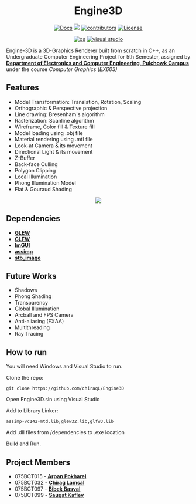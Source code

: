<p><h1 align="center">Engine3D</h1></p>
<p align="center">
  <a href="https://chiraql.github.io/Engine3D/docs/reference/index.html"><img src="https://img.shields.io/badge/Engine3D-docs-purple.svg?style=flat&logo=c%2B%2B" alt="Docs"></img></a>
  <a href="https://www.codacy.com/gh/chiraqL/Engine3D/dashboard?utm_source=github.com&amp;utm_medium=referral&amp;utm_content=chiraqL/Engine3D&amp;utm_campaign=Badge_Grade"><img src="https://app.codacy.com/project/badge/Grade/cbd00607ad0046649daeadeece20dd43"/></a>
  <a href="https://github.com/chiraqL/Engine3D/graphs/contributors"><img src="https://img.shields.io/badge/contributors-4-GREEN.svg" alt="contributors"></img></a>
  <a href="https://github.com/chiraqL/Engine3D/blob/main/LICENSE"><img src="https://badgen.net/github/license/Naereen/Strapdown.js" alt="License"></img></a>
</p>
<p align="center">
  <a href="https://www.microsoft.com/en-np/d/windows-10-home/d76qx4bznwk4?rtc=1"><img src="https://badgen.net/badge/icon/windows?icon=windows&label" alt="os"></img></a>
  <a href="https://visualstudio.microsoft.com"><img src="https://badgen.net/badge/icon/visualstudio?icon=visualstudio&label" alt="visual studio"></img></a>
</p>

Engine-3D is a 3D-Graphics Renderer built from scratch in C++, as an Undergraduate Computer Engineering Project for 5th Semester, assigned by [**Department of Electronics and Computer Engineering, Pulchowk Campus** ](http://doece.pcampus.edu.np/) under the course _Computer Graphics (EX603)_

## Features
- Model Transformation: Translation, Rotation, Scaling
- Orthographic & Perspective projection
- Line drawing: Bresenham's algorithm
- Rasterization: Scanline algorithm
- Wireframe, Color fill & Texture fill
- Model loading using .obj file
- Material rendering using .mtl file
- Look-at Camera & its movement
- Directional Light & its movement
- Z-Buffer
- Back-face Culling
- Polygon Clipping
- Local Illumination
- Phong Illumination Model
- Flat & Gouraud Shading

<p align="center">
<img src="https://github.com/chiraqL/Engine3D/blob/main/docs/Demo.gif?raw=true">
</p>



## Dependencies
- [**GLEW** ](http://glew.sourceforge.net//)
- [**GLFW** ](https://github.com/glfw/glfw/)
- [**ImGUI** ](https://github.com/ocornut/imgui/)
- [**assimp** ](https://github.com/assimp/assimp/)
- [**stb_image** ](https://github.com/nothings/stb/)

## Future Works
- Shadows
- Phong Shading
- Transparency
- Global Illumination
- Arcball and FPS Camera
- Anti-aliasing (FXAA)
- Multithreading
- Ray Tracing

## How to run
You will need Windows and Visual Studio to run.

Clone the repo:

`git clone https://github.com/chiraqL/Engine3D`

Open Engine3D.sln using Visual Studio

Add to Library Linker:

`assimp-vc142-mtd.lib;glew32.lib,glfw3.lib`

Add .dll files from /dependencies to .exe location

Build and Run.

## Project Members
-   075BCT015 - [**Arpan Pokharel** ](https://github.com/Naearp777/)
-   075BCT032 - [ **Chirag Lamsal** ](https://github.com/chiraqL/)
-   075BCT097 - [**Bibek Basyal**](https://github.com/Bibek99/)
-   075BCT099 - [**Saugat Kafley**](https://github.com/Saugatkafley/)